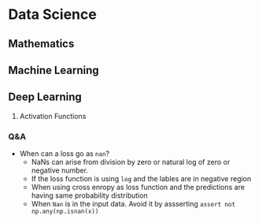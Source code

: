 # Data Science 

## Mathematics


## Machine Learning


## Deep Learning
1. Activation Functions

### Q&A
- When can a loss go as `nan`?
  - NaNs can arise from division by zero or natural log of zero or negative number. 
  - If the loss function is using `log` and the lables are in negative region
  - When using cross enropy as loss function and the predictions are having same probability distribution
  - When `Nan` is in the input data. Avoid it by assserting `assert not np.any(np.isnan(x))`
